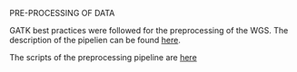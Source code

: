 PRE-PROCESSING OF DATA

GATK best practices were followed for the preprocessing of the WGS. The description of the pipelien can be found [here](https://software.broadinstitute.org/gatk/best-practices/bp_3step.php?case=GermShortWGS&p=1). 

The scripts of the preprocessing pipeline are [here](https://github.com/ericgonzalezs/Characterization_of_introgression_from_Zea_mays_ssp._mexicana_to_Mexican_highland_maize/blob/master/Plant_material-DNA-extraction-sequencing_information_and_preprocessing_of_data/scripts/preprocessing)
